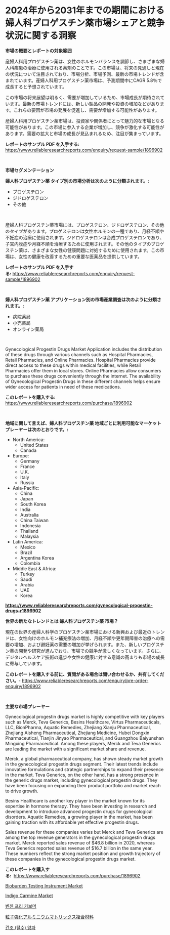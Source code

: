 <p><h1>2024年から2031年までの期間における婦人科プロゲスチン薬市場シェアと競争状況に関する洞察</h1></p><p><strong>市場の概要とレポートの対象範囲</strong></p>
<p><p>産婦人科用プロゲスチン薬は、女性のホルモンバランスを調節し、さまざまな婦人科疾患の治療に使用される薬剤のことです。この市場は、将来の見通しと現在の状況について注目されており、市場分析、市場予測、最新の市場トレンドが含まれています。産婦人科用プロゲスチン薬市場は、予測期間中にCAGR 5.8％で成長すると予想されています。</p><p>この市場の将来展望は明るく、需要が増加しているため、市場成長が期待されています。最新の市場トレンドには、新しい製品の開発や投資の増加などがあります。これらの要因が市場の発展を促進し、需要が増加する可能性があります。</p><p>産婦人科用プロゲスチン薬市場は、投資家や関係者にとって魅力的な市場となる可能性があります。この市場に参入する企業が増加し、競争が激化する可能性があります。需要の拡大と市場の成長が見込まれるため、注目が集まっています。</p></p>
<p><strong>レポートのサンプル PDF を入手する:</strong> <a href="https://www.reliableresearchreports.com/enquiry/request-sample/1896902">https://www.reliableresearchreports.com/enquiry/request-sample/1896902</a></p>
<p>&nbsp;</p>
<p><strong>市場セグメンテーション</strong></p>
<p><strong>婦人科プロゲスチン薬 タイプ別の市場分析は次のように分類されます。:</strong></p>
<p><ul><li>プロゲステロン</li><li>ジドロゲステロン</li><li>その他</li></ul></p>
<p>&nbsp;</p>
<p><p>産婦人科プロゲスチン薬市場には、プロゲステロン、ジドロゲステロン、その他のタイプがあります。プロゲステロンは女性ホルモンの一種であり、月経不順や不妊症の治療に使用されます。ジドロゲステロンは合成プロゲステロンであり、子宮内膜症や月経不順を治療するために使用されます。その他のタイプのプロゲスチン薬は、さまざまな女性の健康問題に対処するために使用されます。この市場は、女性の健康を改善するための重要な医薬品を提供しています。</p></p>
<p><strong>レポートのサンプル PDF を入手する:</strong>&nbsp;<a href="https://www.reliableresearchreports.com/enquiry/request-sample/1896902">https://www.reliableresearchreports.com/enquiry/request-sample/1896902</a></p>
<p>&nbsp;</p>
<p><strong> 婦人科プロゲスチン薬 アプリケーション別の市場産業調査は次のように分類されます。:</strong></p>
<p><ul><li>病院薬局</li><li>小売薬局</li><li>オンライン薬局</li></ul></p>
<p>&nbsp;</p>
<p><p>Gynecological Progestin Drugs Market Application includes the distribution of these drugs through various channels such as Hospital Pharmacies, Retail Pharmacies, and Online Pharmacies. Hospital Pharmacies provide direct access to these drugs within medical facilities, while Retail Pharmacies offer them in local stores. Online Pharmacies allow consumers to purchase these drugs conveniently through the internet. The availability of Gynecological Progestin Drugs in these different channels helps ensure wider access for patients in need of these medications.</p></p>
<p><strong>このレポートを購入する:</strong>&nbsp; <a href="https://www.reliableresearchreports.com/purchase/1896902">https://www.reliableresearchreports.com/purchase/1896902</a></p>
<p>&nbsp;</p>
<p><strong>地域に関して言えば、婦人科プロゲスチン薬 地域ごとに利用可能なマーケットプレーヤーは次のとおりです。:</strong></p>
<p><ul>
    <li>
        North America:
        <ul>
            <li>United States</li>
            <li>Canada</li>
        </ul>
    </li>
    <li>
        Europe:
        <ul>
            <li>Germany</li>
            <li>France</li>
            <li>U.K.</li>
            <li>Italy</li>
            <li>Russia</li>
        </ul>
    </li>
    <li>
        Asia-Pacific:
        <ul>
            <li>China</li>
            <li>Japan</li>
            <li>South Korea</li>
            <li>India</li>
            <li>Australia</li>
            <li>China Taiwan</li>
            <li>Indonesia</li>
            <li>Thailand</li>
            <li>Malaysia</li>
        </ul>
    </li>
    <li>
        Latin America:
        <ul>
            <li>Mexico</li>
            <li>Brazil</li>
            <li>Argentina Korea</li>
            <li>Colombia</li>
        </ul>
    </li>
    <li>
        Middle East & Africa:
        <ul>
            <li>Turkey</li>
            <li>Saudi</li>
            <li>Arabia</li>
            <li>UAE</li>
            <li>Korea</li>
        </ul>
    </li>
    </ul></p>
<p><strong><a href="https://www.reliableresearchreports.com/gynecological-progestin-drugs-r1896902">https://www.reliableresearchreports.com/gynecological-progestin-drugs-r1896902</a></strong>&nbsp;</p>
<p><strong>世界の新たなトレンドとは 婦人科プロゲスチン薬 市場？</strong></p>
<p><p>現在の世界の産婦人科学のプロゲスチン薬市場における新興および最近のトレンドは、女性向けのホルモン補充療法の増加、月経不順や更年期障害の治療への需要の増加、および避妊薬の需要の増加が挙げられます。また、新しいプロゲスチン薬の開発や研究が進んでおり、市場での競争が激しくなっています。さらに、デジタルヘルスケア技術の進歩や女性の健康に対する意識の高まりも市場の成長に寄与しています。</p></p>
<p><strong>このレポートを購入する前に、質問がある場合は問い合わせるか、共有してください。</strong>- <a href="https://www.reliableresearchreports.com/enquiry/pre-order-enquiry/1896902">https://www.reliableresearchreports.com/enquiry/pre-order-enquiry/1896902</a></p>
<p>&nbsp;</p>
<p><strong>主要な市場プレーヤー</strong></p>
<p><p>Gynecological progestin drugs market is highly competitive with key players such as Merck, Teva Generics, Besins Healthcare, Virtus Pharmaceuticals, LLC, BionPharma, Aquatic Remedies, Zhejiang Xianju Pharmaceutical, Zhejiang Aisheng Pharmaceutical, Zhejiang Medicine, Hubei Dongxin Pharmaceutical, Tianjin Jinyao Pharmaceutical, and Guangzhou Baiyunshan Mingxing Pharmaceutical. Among these players, Merck and Teva Generics are leading the market with a significant market share and revenue.</p><p>Merck, a global pharmaceutical company, has shown steady market growth in the gynecological progestin drugs segment. Their latest trends include innovative formulations and strategic partnerships to expand their presence in the market. Teva Generics, on the other hand, has a strong presence in the generic drugs market, including gynecological progestin drugs. They have been focusing on expanding their product portfolio and market reach to drive growth.</p><p>Besins Healthcare is another key player in the market known for its expertise in hormone therapy. They have been investing in research and development to introduce advanced progestin drugs for gynecological disorders. Aquatic Remedies, a growing player in the market, has been gaining traction with its affordable yet effective progestin drugs.</p><p>Sales revenue for these companies varies but Merck and Teva Generics are among the top revenue generators in the gynecological progestin drugs market. Merck reported sales revenue of $46.8 billion in 2020, whereas Teva Generics reported sales revenue of $16.7 billion in the same year. These numbers reflect the strong market position and growth trajectory of these companies in the gynecological progestin drugs market.</p></p>
<p><strong>このレポートを購入する:</strong>&nbsp;&nbsp;<a href="https://www.reliableresearchreports.com/purchase/1896902">https://www.reliableresearchreports.com/purchase/1896902</a></p>
<p><p><a href="https://github.com/biheemgalvinlouises6hokrh3h/Market-Research-Report-List-2/blob/main/bioburden-testing-instrument-market.md">Bioburden Testing Instrument Market</a></p><p><a href="https://github.com/IzaiahBartell/Market-Research-Report-List-1/blob/main/indigo-carmine-market.md">Indigo Carmine Market</a></p><p><a href="https://medium.com/@stanleylyittle554467/%EB%B2%A4%EC%A0%A0%EC%9D%B4-%EC%97%86%EB%8A%94-%EC%B9%B4%EB%B3%B4%EB%A8%B8-%EC%8B%9C%EC%9E%A5-%EB%8F%99%ED%96%A5-%EB%B0%8F-%EB%B6%84%EC%84%9D-%EB%AF%B8%EB%9E%98-%EC%84%B1%EC%9E%A5%EC%9D%84-%EC%9C%84%ED%95%9C-%EA%B8%B0%ED%9A%8C-%EB%B0%8F-%EB%8F%84%EC%A0%84-2024-2031-362f6ce525ca">벤젠 프리 카보머</a></p><p><a href="https://github.com/tubbs463/Market-Research-Report-List-1/blob/main/5207721112657.md">粒子強化アルミニウムマトリックス複合材料</a></p><p><a href="https://github.com/Howaoole34545/Market-Research-Report-List-2/blob/main/8279256110596.md">건조 (탈수) 양파</a></p></p>